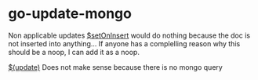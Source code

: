 # go-update-mongo

Non applicable updates
[$setOnInsert](https://www.mongodb.com/docs/manual/reference/operator/update/setOnInsert/) would do nothing because the doc is not inserted into anything... If anyone has a complelling reason why this should be a noop, I can add it as a noop.

[$(update)](https://www.mongodb.com/docs/manual/reference/operator/update/positional/) Does not make sense because there is no mongo query
